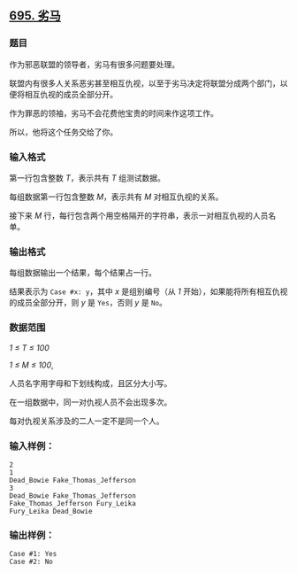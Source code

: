 ## [695. 劣马](https://www.acwing.com/problem/content/697/)

### 题目

作为邪恶联盟的领导者，劣马有很多问题要处理。

联盟内有很多人关系恶劣甚至相互仇视，以至于劣马决定将联盟分成两个部门，以便将相互仇视的成员全部分开。

作为罪恶的领袖，劣马不会花费他宝贵的时间来作这项工作。

所以，他将这个任务交给了你。

### 输入格式

第一行包含整数 *T*，表示共有 *T* 组测试数据。

每组数据第一行包含整数 *M*，表示共有 *M* 对相互仇视的关系。

接下来 *M* 行，每行包含两个用空格隔开的字符串，表示一对相互仇视的人员名单。

### 输出格式

每组数据输出一个结果，每个结果占一行。

结果表示为 `Case #x: y`，其中 *x* 是组别编号（从 *1* 开始），如果能将所有相互仇视的成员全部分开，则 *y* 是 `Yes`，否则 *y* 是 `No`。

### 数据范围

*1 ≤ T ≤ 100*

*1 ≤ M ≤ 100*,

人员名字用字母和下划线构成，且区分大小写。

在一组数据中，同一对仇视人员不会出现多次。

每对仇视关系涉及的二人一定不是同一个人。

### 输入样例：

```
2
1
Dead_Bowie Fake_Thomas_Jefferson
3
Dead_Bowie Fake_Thomas_Jefferson
Fake_Thomas_Jefferson Fury_Leika
Fury_Leika Dead_Bowie
```

### 输出样例：

```
Case #1: Yes
Case #2: No
```
